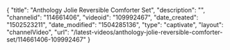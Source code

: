 {
    "title": "Anthology Jolie Reversible Comforter Set",
    "description": "",
    "channelid": "114661406",
    "videoid": "109992467",
    "date_created": "1502523211",
    "date_modified": "1504285136",
    "type": "captivate",
    "layout": "channelVideo",
    "url": "\/latest-videos\/anthology-jolie-reversible-comforter-set\/114661406-109992467"
}